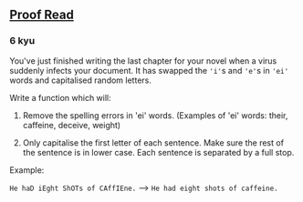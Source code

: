 <h2><a href=https://www.codewars.com/kata/583710f6b468c07ba1000017/train/javascript target="_blank">Proof Read </a></h2><h3>6 kyu</h3><p>You've just finished writing the last chapter for your novel when a virus suddenly infects your document. It has swapped the <code>'i'</code>s and <code>'e'</code>s in <code>'ei'</code> words and capitalised random letters. </p><p>Write a function which will:</p><ol><li><p>Remove the spelling errors in 'ei' words. (Examples of 'ei' words: their, caffeine, deceive, weight)</p></li><li><p>Only capitalise the first letter of each sentence. Make sure the rest of the sentence is in lower case. Each sentence is separated by a full stop.</p></li></ol><p>Example: </p><p><code>He haD iEght ShOTs of CAffIEne.</code> --&gt; <code>He had eight shots of caffeine.</code></p>
